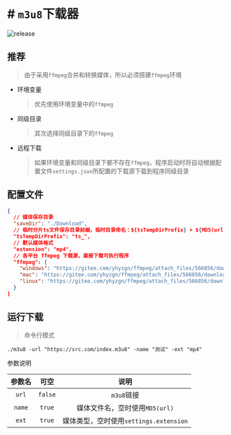# # `m3u8`下载器
![release](https://img.shields.io/github/v/release/yhyzgn/m3u8?color=brightgreen)



## 推荐

> 由于采用`ffmpeg`合并和转换媒体，所以必须搭建`ffmpeg`环境

* 环境变量

  > 优先使用环境变量中的`ffmpeg`

* 同级目录

  > 其次选择同级目录下的`ffmpeg`

* 远程下载

  > 如果环境变量和同级目录下都不存在`ffmpeg`，程序启动时将自动根据配置文件`settings.json`所配置的下载源下载到程序同级目录



## 配置文件

```json
{
  // 媒体保存目录
  "saveDir": "./Download",
  // 临时分片ts文件保存目录前缀，临时目录命名：${tsTempDirPrefix} + ${MD5(url)}
  "tsTempDirPrefix": "ts_",
  // 默认媒体格式
  "extension": "mp4",
  // 各平台 ffmpeg 下载源，直接下载可执行程序
  "ffmpeg": {
    "windows": "https://gitee.com/yhyzgn/ffmpeg/attach_files/566856/download/ffmpeg.exe",
    "mac": "https://gitee.com/yhyzgn/ffmpeg/attach_files/566856/download/ffmpeg.mac",
    "linux": "https://gitee.com/yhyzgn/ffmpeg/attach_files/566856/download/ffmpeg.linux"
  }
}
```



## 运行下载

> 命令行模式

```shell
./m3u8 -url "https://src.com/index.m3u8" -name "测试" -ext "mp4"
```

参数说明

| 参数名 |  可空   |                  说明                  |
| :----: | :-----: | :------------------------------------: |
| `url`  | `false` |               `m3u8`链接               |
| `name` | `true`  |     媒体文件名，空时使用`MD5(url)`     |
| `ext`  | `true`  | 媒体类型，空时使用`settings.extension` |


